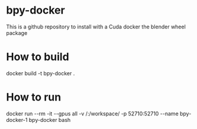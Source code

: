 # bpy-docker
This is a github repository to install with a Cuda docker the blender wheel package

# How to build
docker build -t bpy-docker .

# How to run
docker run --rm -it --gpus all -v /:/workspace/  -p 52710:52710 --name bpy-docker-1  bpy-docker  bash

